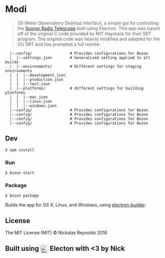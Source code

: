 # Modi

> (3) Meter Observatory Desktop Interface, a simple gui for controlling the [Sooner Radio Telescope](nhn.ou.edu/srt) built using Electron. This app was based off of the original C code provided by MIT Haystack for their SRT program. The original code was heavily modified and adapted for the OU SRT and has prompted a full rewrite.

```
  |--config/                 # Provides configurations for Bozon
  |  |--settings.json        # Generalized setting applied to all builds
  |  |--environments/        # Different settings for staging environments
  |  |  |--development.json
  |  |  |--production.json
  |  |  |--test.json
  |  |--platforms/           # different settings for building platforms
  |  |  |--mac.json
  |  |  |--linux.json
  |  |  |--windows.json
  |--config/                 # Provides configurations for Bozon
  |--config/                 # Provides configurations for Bozon
  |--config/                 # Provides configurations for Bozon
  |--config/                 # Provides configurations for Bozon
```




## Dev

```
$ npm install
```

### Run

```
$ bozon start
```

### Package

```
$ bozon package
```

Builds the app for OS X, Linux, and Windows, using [electron-builder](https://github.com/electron-userland/electron-builder).


## License

The MIT License (MIT) © Nickalas Reynolds 2018

## Built using <img src="https://cloud.githubusercontent.com/assets/378023/15172388/b2b81950-1790-11e6-9a7c-ccc39912bb3a.png" width="25px" align="center" alt="Electron"> Electon with <3 by Nick
